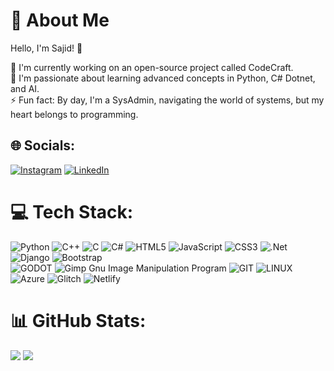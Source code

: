 # 💫 About Me

Hello, I'm Sajid! 👋

🔭 I'm currently working on an open-source project called CodeCraft. <br>
🌱 I'm passionate about learning advanced concepts in Python, C# Dotnet, and AI. <br>
⚡ Fun fact: By day, I'm a SysAdmin, navigating the world of systems, but my heart belongs to programming. <br>

## 🌐 Socials:
[![Instagram](https://img.shields.io/badge/Instagram-%23E4405F.svg?logo=Instagram&logoColor=white)](https://instagram.com/Saajixd) [![LinkedIn](https://img.shields.io/badge/LinkedIn-%230077B5.svg?logo=linkedin&logoColor=white)](https://linkedin.com/in/SajidSabreen) 

# 💻 Tech Stack:
![Python](https://img.shields.io/badge/python-3670A0?style=flat&logo=python&logoColor=ffdd54) ![C++](https://img.shields.io/badge/c++-%2300599C.svg?style=flat&logo=c%2B%2B&logoColor=white) ![C](https://img.shields.io/badge/c-%2300599C.svg?style=flat&logo=c&logoColor=white) ![C#](https://img.shields.io/badge/c%23-%23239120.svg?style=flat&logo=c-sharp&logoColor=white) ![HTML5](https://img.shields.io/badge/html5-%23E34F26.svg?style=flat&logo=html5&logoColor=white) ![JavaScript](https://img.shields.io/badge/javascript-%23323330.svg?style=flat&logo=javascript&logoColor=%23F7DF1E) ![CSS3](https://img.shields.io/badge/css3-%231572B6.svg?style=flat&logo=css3&logoColor=white) ![.Net](https://img.shields.io/badge/.NET-5C2D91?style=flat&logo=.net&logoColor=white) ![Django](https://img.shields.io/badge/django-%23092E20.svg?style=flat&logo=django&logoColor=white) ![Bootstrap](https://img.shields.io/badge/bootstrap-%23563D7C.svg?style=flat&logo=bootstrap&logoColor=white)<br> ![GODOT](https://img.shields.io/badge/godot-3582bb.svg?style=flat&logo=godot-engine&logoColor=white) ![Gimp Gnu Image Manipulation Program](https://img.shields.io/badge/Gimp-657D8B?style=flat&logo=gimp&logoColor=FFFFFF) ![GIT](https://img.shields.io/badge/Git-fc6d26?style=flat&logo=git&logoColor=white) ![LINUX](https://img.shields.io/badge/Linux-FCC624?style=flat&logo=linux&logoColor=black) ![Azure](https://img.shields.io/badge/azure-%230072C6.svg?style=flat&logo=azure-devops&logoColor=white) ![Glitch](https://img.shields.io/badge/glitch-%233333FF.svg?style=flat&logo=glitch&logoColor=white) ![Netlify](https://img.shields.io/badge/netlify-%23000000.svg?style=flat&logo=netlify&logoColor=#00C7B7)

# 📊 GitHub Stats:
![](https://github-readme-streak-stats.herokuapp.com/?user=SomeOrdinaryBro&theme=radical&hide_border=true)
![](https://github-readme-stats.vercel.app/api/top-langs/?username=SomeOrdinaryBro&theme=radical&hide_border=true&include_all_commits=true&count_private=true&layout=compact)
